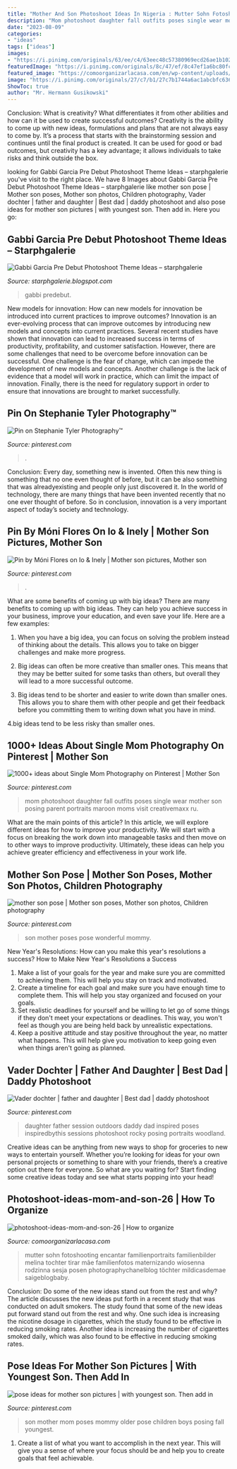 ```yaml
---
title: "Mother And Son Photoshoot Ideas In Nigeria : Mutter Sohn Fotoshooting Encantar Familienportraits Familienbilder Melina Tochter Tirar Mãe Familienfotos Maternizando Wiosenna Rodzinna Sesja Posen Photographychanelblog Töchter Mildicasdemae Saigeblogbaby"
description: "Mom photoshoot daughter fall outfits poses single wear mother son posing parent portraits maroon moms visit creativemaxx ru"
date: "2023-08-09"
categories:
- "ideas"
tags: ["ideas"]
images:
- "https://i.pinimg.com/originals/63/ee/c4/63eec48c57380969ecd26ae1b1029ff5.jpg"
featuredImage: "https://i.pinimg.com/originals/8c/47/ef/8c47ef1a6bc80fc391e34737357904aa.jpg"
featured_image: "https://comoorganizarlacasa.com/en/wp-content/uploads/2016/09/Photoshoot-ideas-mom-and-son-26.jpg"
image: "https://i.pinimg.com/originals/27/c7/b1/27c7b1744a6ac1abcbfc63639d52c5d9.jpg"
ShowToc: true
author: "Mr. Hermann Gusikowski"
---
```



Conclusion: What is creativity? What differentiates it from other abilities and how can it be used to create successful outcomes?
Creativity is the ability to come up with new ideas, formulations and plans that are not always easy to come by. It’s a process that starts with the brainstorming session and continues until the final product is created. It can be used for good or bad outcomes, but creativity has a key advantage; it allows individuals to take risks and think outside the box.

	

		
looking for Gabbi Garcia Pre Debut Photoshoot Theme Ideas – starphgalerie you've visit to the right place. We have 8 Images about Gabbi Garcia Pre Debut Photoshoot Theme Ideas – starphgalerie like mother son pose | Mother son poses, Mother son photos, Children photography, Vader dochter | father and daughter | Best dad | daddy photoshoot and also pose ideas for mother son pictures | with youngest son. Then add in. Here you go:
		
    
## Gabbi Garcia Pre Debut Photoshoot Theme Ideas – Starphgalerie

<img loading=lazy src="https://i.pinimg.com/originals/24/db/a4/24dba4011b8ba8f8936195bd71d0c41b.jpg" onerror="this.onerror=null;this.src='https://tse4.mm.bing.net/th?id=OIP.mg_Xm8KkqQ84nyy0xqL0RAHaIE&amp;pid=15.1';" alt="Gabbi Garcia Pre Debut Photoshoot Theme Ideas – starphgalerie">

_Source: starphgalerie.blogspot.com_

>gabbi predebut. 

	

New models for innovation: How can new models for innovation be introduced into current practices to improve outcomes?
Innovation is an ever-evolving process that can improve outcomes by introducing new models and concepts into current practices. Several recent studies have shown that innovation can lead to increased success in terms of productivity, profitability, and customer satisfaction. However, there are some challenges that need to be overcome before innovation can be successful. One challenge is the fear of change, which can impede the development of new models and concepts. Another challenge is the lack of evidence that a model will work in practice, which can limit the impact of innovation. Finally, there is the need for regulatory support in order to ensure that innovations are brought to market successfully.

    
## Pin On Stephanie Tyler Photography™

<img loading=lazy src="https://i.pinimg.com/originals/63/ee/c4/63eec48c57380969ecd26ae1b1029ff5.jpg" onerror="this.onerror=null;this.src='https://tse1.mm.bing.net/th?id=OIP.dnd_RUz5ZySriohTZoxPGgHaLL&amp;pid=15.1';" alt="Pin on Stephanie Tyler Photography™">

_Source: pinterest.com_

>. 

	

Conclusion:
Every day, something new is invented. Often this new thing is something that no one even thought of before, but it can be also something that was alreadyexisting and people only just discovered it. In the world of technology, there are many things that have been invented recently that no one ever thought of before. So in conclusion, innovation is a very important aspect of today’s society and technology.

    
## Pin By Móni Flores On Io &amp; Inely | Mother Son Pictures, Mother Son

<img loading=lazy src="https://i.pinimg.com/originals/27/c7/b1/27c7b1744a6ac1abcbfc63639d52c5d9.jpg" onerror="this.onerror=null;this.src='https://tse1.mm.bing.net/th?id=OIP.oLkV9M_fFendX9smUdTLYwHaLH&amp;pid=15.1';" alt="Pin by Móni Flores on Io &amp; Inely | Mother son pictures, Mother son">

_Source: pinterest.com_

>. 

	

What are some benefits of coming up with big ideas?
There are many benefits to coming up with big ideas. They can help you achieve success in your business, improve your education, and even save your life. Here are a few examples:
1. When you have a big idea, you can focus on solving the problem instead of thinking about the details. This allows you to take on bigger challenges and make more progress.

2. Big ideas can often be more creative than smaller ones. This means that they may be better suited for some tasks than others, but overall they will lead to a more successful outcome.

3. Big ideas tend to be shorter and easier to write down than smaller ones. This allows you to share them with other people and get their feedback before you committing them to writing down what you have in mind.

4.big ideas tend to be less risky than smaller ones.

    
## 1000+ Ideas About Single Mom Photography On Pinterest | Mother Son

<img loading=lazy src="https://i.pinimg.com/736x/92/28/d7/9228d7fe41722dbb0273d144f90c7ed3--single-mom-photography-single-moms.jpg" onerror="this.onerror=null;this.src='https://tse4.mm.bing.net/th?id=OIP.s7wR2BywpIHcGjVYzl94PQHaLH&amp;pid=15.1';" alt="1000+ ideas about Single Mom Photography on Pinterest | Mother Son">

_Source: pinterest.com_

>mom photoshoot daughter fall outfits poses single wear mother son posing parent portraits maroon moms visit creativemaxx ru. 

	

What are the main points of this article?
In this article, we will explore different ideas for how to improve your productivity. We will start with a focus on breaking the work down into manageable tasks and then move on to other ways to improve productivity. Ultimately, these ideas can help you achieve greater efficiency and effectiveness in your work life.

    
## Mother Son Pose | Mother Son Poses, Mother Son Photos, Children Photography

<img loading=lazy src="https://i.pinimg.com/originals/a3/82/50/a38250ec3691fa332e5e2667a46eb1fe.jpg" onerror="this.onerror=null;this.src='https://tse1.mm.bing.net/th?id=OIP.RBmBluGKpe3-lWzw_eJVjgHaLH&amp;pid=15.1';" alt="mother son pose | Mother son poses, Mother son photos, Children photography">

_Source: pinterest.com_

>son mother poses pose wonderful mommy. 

	

New Year's Resolutions: How can you make this year's resolutions a success?
How to Make New Year's Resolutions a Success
1. Make a list of your goals for the year and make sure you are committed to achieving them. This will help you stay on track and motivated.
2. Create a timeline for each goal and make sure you have enough time to complete them. This will help you stay organized and focused on your goals.
3. Set realistic deadlines for yourself and be willing to let go of some things if they don't meet your expectations or deadlines. This way, you won't feel as though you are being held back by unrealistic expectations.
4. Keep a positive attitude and stay positive throughout the year, no matter what happens. This will help give you motivation to keep going even when things aren't going as planned.

    
## Vader Dochter | Father And Daughter | Best Dad | Daddy Photoshoot

<img loading=lazy src="https://i.pinimg.com/originals/8c/47/ef/8c47ef1a6bc80fc391e34737357904aa.jpg" onerror="this.onerror=null;this.src='https://tse1.mm.bing.net/th?id=OIP.34JPArJasMOlkOjH44S3awHaLH&amp;pid=15.1';" alt="Vader dochter | father and daughter | Best dad | daddy photoshoot">

_Source: pinterest.com_

>daughter father session outdoors daddy dad inspired poses inspiredbythis sessions photoshoot rocky posing portraits woodland. 

	

Creative ideas can be anything from new ways to shop for groceries to new ways to entertain yourself. Whether you’re looking for ideas for your own personal projects or something to share with your friends, there’s a creative option out there for everyone. So what are you waiting for? Start finding some creative ideas today and see what starts popping into your head!

    
## Photoshoot-ideas-mom-and-son-26 | How To Organize

<img loading=lazy src="https://comoorganizarlacasa.com/en/wp-content/uploads/2016/09/Photoshoot-ideas-mom-and-son-26.jpg" onerror="this.onerror=null;this.src='https://tse3.mm.bing.net/th?id=OIP.CsL02yirFWUUq5FhvuM0hwHaJQ&amp;pid=15.1';" alt="photoshoot-ideas-mom-and-son-26 | How to organize">

_Source: comoorganizarlacasa.com_

>mutter sohn fotoshooting encantar familienportraits familienbilder melina tochter tirar mãe familienfotos maternizando wiosenna rodzinna sesja posen photographychanelblog töchter mildicasdemae saigeblogbaby. 

	

Conclusion: Do some of the new ideas stand out from the rest and why?
The article discusses the new ideas put forth in a recent study that was conducted on adult smokers. The study found that some of the new ideas put forward stand out from the rest and why. One such idea is increasing the nicotine dosage in cigarettes, which the study found to be effective in reducing smoking rates. Another idea is increasing the number of cigarettes smoked daily, which was also found to be effective in reducing smoking rates.

    
## Pose Ideas For Mother Son Pictures | With Youngest Son. Then Add In

<img loading=lazy src="https://i.pinimg.com/736x/ed/95/bd/ed95bd1e5c69cb327ae3cc2b268cb548--photography-projects-fall-photography.jpg" onerror="this.onerror=null;this.src='https://tse3.mm.bing.net/th?id=OIP.y0c53i4edMxoBa3UdKGb9gHaJ0&amp;pid=15.1';" alt="pose ideas for mother son pictures | with youngest son. Then add in">

_Source: pinterest.com_

>son mother mom poses mommy older pose children boys posing fall youngest. 

	

1. Create a list of what you want to accomplish in the next year. This will give you a sense of where your focus should be and help you to create goals that feel achievable.

